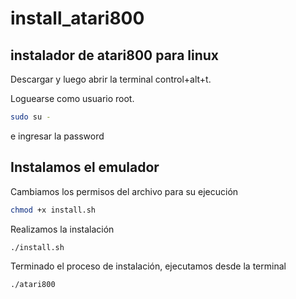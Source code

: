 # install_atari800
## instalador de atari800 para linux
Descargar y luego abrir la terminal control+alt+t.

Loguearse como usuario root.

```bash
sudo su -
```
e ingresar la password

## Instalamos el emulador

Cambiamos los permisos del archivo para su ejecución

```bash
chmod +x install.sh
```

Realizamos la instalación

```bash
./install.sh
```

Terminado el proceso de instalación, ejecutamos desde la terminal

```bash
./atari800
```
